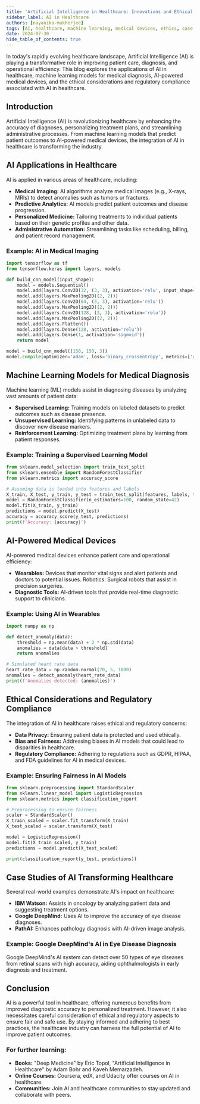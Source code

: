 ```yaml
---
title: 'Artificial Intelligence in Healthcare: Innovations and Ethical Considerations'
sidebar_label: AI in Healthcare
authors: [nayanika-mukherjee]
tags: [AI, healthcare, machine learning, medical devices, ethics, case studies]
date: 2024-07-30
hide_table_of_contents: true
---
```


In today's rapidly evolving healthcare landscape, Artificial Intelligence (AI) is playing a transformative role in improving patient care, diagnosis, and operational efficiency. This blog explores the applications of AI in healthcare, machine learning models for medical diagnosis, AI-powered medical devices, and the ethical considerations and regulatory compliance associated with AI in healthcare.

<!-- truncate -->

## Introduction

Artificial Intelligence (AI) is revolutionizing healthcare by enhancing the accuracy of diagnoses, personalizing treatment plans, and streamlining administrative processes. From machine learning models that predict patient outcomes to AI-powered medical devices, the integration of AI in healthcare is transforming the industry.

## AI Applications in Healthcare

AI is applied in various areas of healthcare, including:

- **Medical Imaging:** AI algorithms analyze medical images (e.g., X-rays, MRIs) to detect anomalies such as tumors or fractures.
- **Predictive Analytics:** AI models predict patient outcomes and disease progression.
- **Personalized Medicine:** Tailoring treatments to individual patients based on their genetic profiles and other data.
- **Administrative Automation:** Streamlining tasks like scheduling, billing, and patient record management.

### Example: AI in Medical Imaging

```python
import tensorflow as tf
from tensorflow.keras import layers, models

def build_cnn_model(input_shape):
    model = models.Sequential()
    model.add(layers.Conv2D(32, (3, 3), activation='relu', input_shape=input_shape))
    model.add(layers.MaxPooling2D((2, 2)))
    model.add(layers.Conv2D(64, (3, 3), activation='relu'))
    model.add(layers.MaxPooling2D((2, 2)))
    model.add(layers.Conv2D(128, (3, 3), activation='relu'))
    model.add(layers.MaxPooling2D((2, 2)))
    model.add(layers.Flatten())
    model.add(layers.Dense(128, activation='relu'))
    model.add(layers.Dense(1, activation='sigmoid'))
    return model

model = build_cnn_model((150, 150, 3))
model.compile(optimizer='adam', loss='binary_crossentropy', metrics=['accuracy'])
```

## Machine Learning Models for Medical Diagnosis

Machine learning (ML) models assist in diagnosing diseases by analyzing vast amounts of patient data:

- **Supervised Learning:** Training models on labeled datasets to predict outcomes such as disease presence.
- **Unsupervised Learning:** Identifying patterns in unlabeled data to discover new disease markers.
- **Reinforcement Learning:** Optimizing treatment plans by learning from patient responses.

### Example: Training a Supervised Learning Model

```python
from sklearn.model_selection import train_test_split
from sklearn.ensemble import RandomForestClassifier
from sklearn.metrics import accuracy_score

# Assuming data is loaded into features and labels
X_train, X_test, y_train, y_test = train_test_split(features, labels, test_size=0.2, random_state=42)
model = RandomForestClassifier(n_estimators=100, random_state=42)
model.fit(X_train, y_train)
predictions = model.predict(X_test)
accuracy = accuracy_score(y_test, predictions)
print(f'Accuracy: {accuracy}')
```

## AI-Powered Medical Devices
AI-powered medical devices enhance patient care and operational efficiency:

- **Wearables:** Devices that monitor vital signs and alert patients and doctors to potential issues.
Robotics: Surgical robots that assist in precision surgeries.
- **Diagnostic Tools:** AI-driven tools that provide real-time diagnostic support to clinicians.

### Example: Using AI in Wearables

```python
import numpy as np

def detect_anomaly(data):
    threshold = np.mean(data) + 2 * np.std(data)
    anomalies = data[data > threshold]
    return anomalies

# Simulated heart rate data
heart_rate_data = np.random.normal(70, 5, 1000)
anomalies = detect_anomaly(heart_rate_data)
print(f'Anomalies detected: {anomalies}')
```

## Ethical Considerations and Regulatory Compliance

The integration of AI in healthcare raises ethical and regulatory concerns:

- **Data Privacy:** Ensuring patient data is protected and used ethically.
- **Bias and Fairness:** Addressing biases in AI models that could lead to disparities in healthcare.
- **Regulatory Compliance:** Adhering to regulations such as GDPR, HIPAA, and FDA guidelines for AI in medical devices.

### Example: Ensuring Fairness in AI Models

```python
from sklearn.preprocessing import StandardScaler
from sklearn.linear_model import LogisticRegression
from sklearn.metrics import classification_report

# Preprocessing to ensure fairness
scaler = StandardScaler()
X_train_scaled = scaler.fit_transform(X_train)
X_test_scaled = scaler.transform(X_test)

model = LogisticRegression()
model.fit(X_train_scaled, y_train)
predictions = model.predict(X_test_scaled)

print(classification_report(y_test, predictions))
```

## Case Studies of AI Transforming Healthcare

Several real-world examples demonstrate AI's impact on healthcare:

- **IBM Watson:** Assists in oncology by analyzing patient data and suggesting treatment options.
- **Google DeepMind:** Uses AI to improve the accuracy of eye disease diagnoses.
- **PathAI:** Enhances pathology diagnosis with AI-driven image analysis.

### Example: Google DeepMind's AI in Eye Disease Diagnosis

Google DeepMind's AI system can detect over 50 types of eye diseases from retinal scans with high accuracy, aiding ophthalmologists in early diagnosis and treatment.

## Conclusion

AI is a powerful tool in healthcare, offering numerous benefits from improved diagnostic accuracy to personalized treatment. However, it also necessitates careful consideration of ethical and regulatory aspects to ensure fair and safe use. By staying informed and adhering to best practices, the healthcare industry can harness the full potential of AI to improve patient outcomes.

### For further learning:

- **Books:** "Deep Medicine" by Eric Topol, "Artificial Intelligence in Healthcare" by Adam Bohr and Kaveh Memarzadeh.
- **Online Courses:** Coursera, edX, and Udacity offer courses on AI in healthcare.
- **Communities:** Join AI and healthcare communities to stay updated and collaborate with peers.